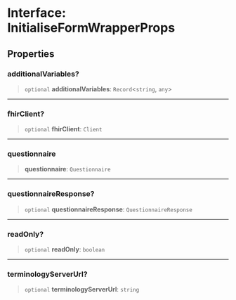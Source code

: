 # Interface: InitialiseFormWrapperProps

## Properties

### additionalVariables?

> `optional` **additionalVariables**: `Record`\<`string`, `any`\>

***

### fhirClient?

> `optional` **fhirClient**: `Client`

***

### questionnaire

> **questionnaire**: `Questionnaire`

***

### questionnaireResponse?

> `optional` **questionnaireResponse**: `QuestionnaireResponse`

***

### readOnly?

> `optional` **readOnly**: `boolean`

***

### terminologyServerUrl?

> `optional` **terminologyServerUrl**: `string`

